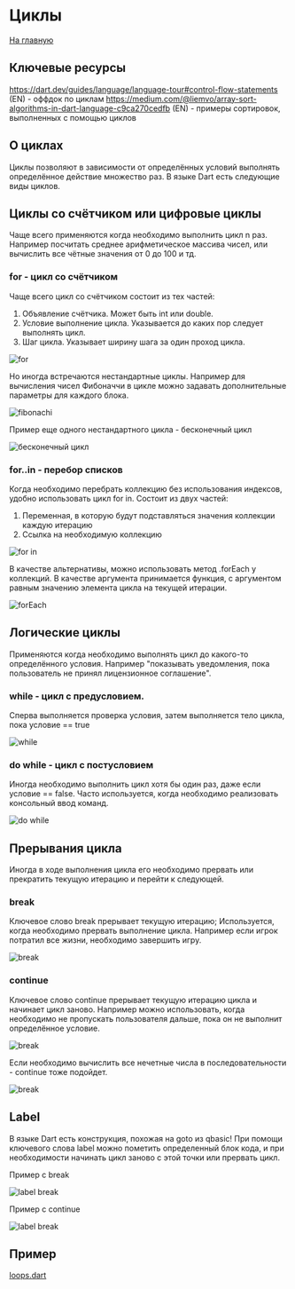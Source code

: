 # Циклы
[На главную](../dart.md)

## Ключевые ресурсы
https://dart.dev/guides/language/language-tour#control-flow-statements (EN) - оффдок по циклам
https://medium.com/@liemvo/array-sort-algorithms-in-dart-language-c9ca270cedfb (EN) - примеры сортировок, выполненных с помощью циклов

## О циклах
Циклы позволяют в зависимости от определённых условий выполнять определённое действие множество раз.
В языке Dart есть следующие виды циклов.

## Циклы со счётчиком или цифровые циклы
Чаще всего применяются когда необходимо выполнить цикл n раз.
Например посчитать среднее арифметическое массива чисел, или вычислить все чётные значения от 0 до 100 и тд.

### for - цикл со счётчиком
Чаще всего цикл со счётчиком состоит из тех частей:
1) Объявление счётчика. Может быть int или double.
2) Условие выполнение цикла. Указывается до каких пор следует
   выполнять цикл.
3) Шаг цикла. Указывает ширину шага за один проход цикла.

![for](loops_sample_1.png)

Но иногда встречаются нестандартные циклы. Например для вычисления 
чисел Фибоначчи в цикле можно задавать дополнительные параметры для каждого блока.

![fibonachi](loops_sample_1.2.png)

Пример еще одного нестандартного цикла - бесконечный цикл

![бесконечный цикл](loops_sample_2.png)

### for..in - перебор списков
Когда необходимо перебрать коллекцию без использования индексов, удобно использовать цикл for in.
Состоит из двух частей:
1) Переменная, в которую будут подставляться значения коллекции каждую итерацию
2) Ссылка на необходимую коллекцию

![for in](loops_sample_3.png)

В качестве альтернативы, можно использовать метод .forEach у коллекций.
В качестве аргумента принимается функция, с аргументом равным значению
элемента цикла на текущей итерации.

![forEach](loops_sample_4.png)

## Логические циклы
Применяются когда необходимо выполнять цикл до какого-то определённого условия.
Например "показывать уведомления, пока пользователь не принял лицензионное соглашение".

### while - цикл с предусловием.
Сперва выполняется проверка условия, затем выполняется тело цикла, пока условие == true

![while](loops_sample_5.png)

### do while - цикл с постусловием
Иногда необходимо выполнить цикл хотя бы один раз, даже если условие == false.
Часто используется, когда необходимо реализовать консольный ввод команд.

![do while](loops_sample_6.png)

## Прерывания цикла
Иногда в ходе выполнения цикла его необходимо прервать или прекратить текущую итерацию и 
перейти к следующей.

### break
Ключевое слово break прерывает текущую итерацию;
Используется, когда необходимо прервать выполнение цикла.
Например если игрок потратил все жизни, необходимо завершить игру.

![break](loops_sample_7.png)

### continue
Ключевое слово continue прерывает текущую итерацию цикла и начинает цикл заново.
Например можно использовать, когда необходимо не пропускать пользователя дальше,
пока он не выполнит определённое условие.

![break](loops_sample_8.png)

Если необходимо вычислить все нечетные числа в последовательности - continue тоже подойдет.

![break](loops_sample_9.png)

## Label
В языке Dart есть конструкция, похожая на goto из qbasic! 
При помощи ключевого слова label можно пометить определенный блок кода,
и при необходимости начинать цикл заново с этой точки или прервать цикл.

Пример с break

![label break](loops_sample_10.png)

Пример с continue

![label break](loops_sample_11.png)

## Пример 
[loops.dart](loops.dart)